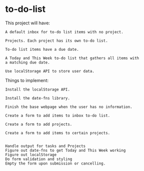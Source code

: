 # to-do-list

This project will have:

    A default inbox for to-do list items with no project.

    Projects. Each project has its own to-do list.

    To-do list items have a due date.

    A Today and This Week to-do list that gathers all items with
    a matching due date.

    Use localStorage API to store user data.

Things to implement:

    Install the localStorage API.

    Install the date-fns library.

    Finish the base webpage when the user has no information.

    Create a form to add items to inbox to-do list.

    Create a form to add projects.

    Create a form to add items to certain projects.


    Handle output for tasks and Projects
    Figure out date-fns to get Today and This Week working
    Figure out localStorage
    Do form validation and styling
    Empty the form upon submission or cancelling.
